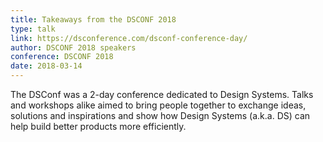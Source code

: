 ```yaml
---
title: Takeaways from the DSCONF 2018
type: talk
link: https://dsconference.com/dsconf-conference-day/
author: DSCONF 2018 speakers
conference: DSCONF 2018
date: 2018-03-14
---
```


The DSConf was a 2-day conference dedicated to Design Systems. Talks and workshops alike aimed to bring people together to exchange ideas, solutions and inspirations and show how Design Systems (a.k.a. DS) can help build better products more efficiently.
